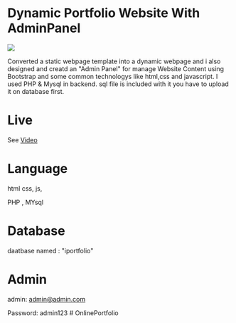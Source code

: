 # Dynamic Portfolio Website With AdminPanel

![](./dynamic.jpg)

Converted a static webpage template into a dynamic webpage and i also designed and creatd an "Admin Panel" for manage Website Content using Bootstrap and some common technologys like html,css and javascript.  I used PHP &amp; Mysql in backend. sql file is included with it you have to upload it on database first.

# Live 
See [Video]()

# Language 
html css, js, 

PHP , MYsql 

 
 
 # Database
 daatbase named : "iportfolio"  
 
 
 # Admin 
 
admin: admin@admin.com

Password: admin123
#   O n l i n e P o r t f o l i o  
 